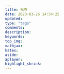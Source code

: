 ```yaml
---
title: 标签
date: 2023-03-26 14:54:25
updated:
type: "tags"
comments:
description:
keywords:
top_img:
mathjax:
katex:
aside:
aplayer:
highlight_shrink:
---
```

